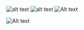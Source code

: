 
![alt text](https://wilardo.crd.co/assets/images/gallery09/5e64b84f_original.gif?v=01ef65b7) ![alt text](https://wilardo.crd.co/assets/images/gallery09/5d5b16c5_original.gif?v=01ef65b7) 
![Alt text](https://media.tenor.com/sAd7DL6u8y0AAAAj/james-pat-james.gif)


![Alt text](https://media.tenor.com/3nDCTVFjdlQAAAAM/fkaswift-pokemon.gif)

